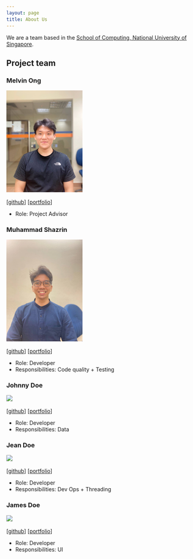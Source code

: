 ```yaml
---
layout: page
title: About Us
---
```


We are a team based in the [School of Computing, National University of Singapore](http://www.comp.nus.edu.sg).

## Project team

### Melvin Ong

<img src="images/mehvin.png" width="200px">

[[github](https://github.com/mehvin)]
[[portfolio](team/mehvin.md)]

* Role: Project Advisor

### Muhammad Shazrin

<img src="images/shazxrin.png" width="200px">

[[github](http://github.com/shazxrin)]
[[portfolio](team/shazxrin.md)]

* Role: Developer
* Responsibilities: Code quality + Testing

### Johnny Doe

<img src="images/johndoe.png" width="200px">

[[github](http://github.com/johndoe)] [[portfolio](team/johndoe.md)]

* Role: Developer
* Responsibilities: Data

### Jean Doe

<img src="images/johndoe.png" width="200px">

[[github](http://github.com/johndoe)]
[[portfolio](team/johndoe.md)]

* Role: Developer
* Responsibilities: Dev Ops + Threading

### James Doe

<img src="images/johndoe.png" width="200px">

[[github](http://github.com/johndoe)]
[[portfolio](team/johndoe.md)]

* Role: Developer
* Responsibilities: UI
